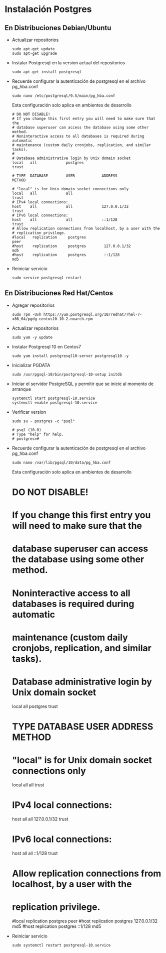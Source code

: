 # Instalación Postgres

## En Distribuciones Debian/Ubuntu

- Actualizar repositorios

      sudo apt-get update
      sudo apt-get upgrade

- Instalar Postgresql en la version actual del repositorios

      sudo apt-get install postgresql


- Recuerde configurar la autenticación de postgresql en el archivo pg_hba.conf

      sudo nano /etc/postgresql/9.5/main/pg_hba.conf

    Esta configuración solo aplica en ambientes de desarrollo

      # DO NOT DISABLE!
      # If you change this first entry you will need to make sure that the
      # database superuser can access the database using some other method.
      # Noninteractive access to all databases is required during automatic
      # maintenance (custom daily cronjobs, replication, and similar tasks).
      #
      # Database administrative login by Unix domain socket
      local   all             postgres                                trust

      # TYPE  DATABASE        USER            ADDRESS                 METHOD

      # "local" is for Unix domain socket connections only
      local   all             all                                     trust
      # IPv4 local connections:
      host    all             all             127.0.0.1/32            trust
      # IPv6 local connections:
      host    all             all             ::1/128                 trust
      # Allow replication connections from localhost, by a user with the
      # replication privilege.
      #local   replication     postgres                                peer
      #host    replication     postgres        127.0.0.1/32            md5
      #host    replication     postgres        ::1/128                 md5

- Reiniciar servicio

      sudo service postgresql restart

## En Distribuciones Red Hat/Centos

- Agregar repositorios

      sudo rpm -Uvh https://yum.postgresql.org/10/redhat/rhel-7-x86_64/pgdg-centos10-10-2.noarch.rpm

- Actualizar repositorios

      sudo yum -y update

- Instalar Postgresql 10 en Centos7

      sudo yum install postgresql10-server postgresql10 -y

- Inicializar PGDATA

      sudo /usr/pgsql-10/bin/postgresql-10-setup initdb

- Iniciar el servidor PostgreSQL y permitir que se inicie al momento de arranque

      systemctl start postgresql-10.service
      systemctl enable postgresql-10.service

- Verificar version

      sudo su - postgres -c "psql"

      # psql (10.0)
      # Type "help" for help.
      # postgres=#

- Recuerde configurar la autenticación de postgresql en el archivo pg_hba.conf

      sudo nano /var/lib/pgsql/10/data/pg_hba.conf

    Esta configuración solo aplica en ambientes de desarrollo

    # DO NOT DISABLE!
    # If you change this first entry you will need to make sure that the
    # database superuser can access the database using some other method.
    # Noninteractive access to all databases is required during automatic
    # maintenance (custom daily cronjobs, replication, and similar tasks).
    #
    # Database administrative login by Unix domain socket
    local   all             postgres                                trust

    # TYPE  DATABASE        USER            ADDRESS                 METHOD

    # "local" is for Unix domain socket connections only
    local   all             all                                     trust
    # IPv4 local connections:
    host    all             all             127.0.0.1/32            trust
    # IPv6 local connections:
    host    all             all             ::1/128                 trust
    # Allow replication connections from localhost, by a user with the
    # replication privilege.
    #local   replication     postgres                                peer
    #host    replication     postgres        127.0.0.1/32            md5
    #host    replication     postgres        ::1/128                 md5

- Reiniciar servicio

      sudo systemctl restart postgresql-10.service
